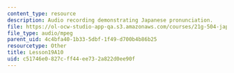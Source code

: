 ```yaml
---
content_type: resource
description: Audio recording demonstrating Japanese pronunciation.
file: https://ol-ocw-studio-app-qa.s3.amazonaws.com/courses/21g-504-japanese-iv-spring-2009/c51746e0827cff44ee732a822d0ee90f_Lesson19A10.mp3
file_type: audio/mpeg
parent_uid: 4c4bfa40-1b33-5dbf-1f49-d700b4b86b25
resourcetype: Other
title: Lesson19A10
uid: c51746e0-827c-ff44-ee73-2a822d0ee90f
---
```

